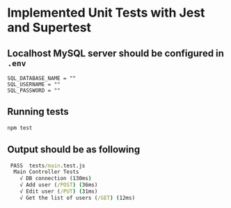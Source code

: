 # Implemented Unit Tests with Jest and Supertest

## Localhost MySQL server should be configured in `.env`

```env
SQL_DATABASE_NAME = ""
SQL_USERNAME = ""
SQL_PASSWORD = ""
```

## Running tests

```cmd
npm test
```

## Output should be as following

```cmd
 PASS  tests/main.test.js
  Main Controller Tests
    √ DB connection (130ms)
    √ Add user (/POST) (36ms)
    √ Edit user (/PUT) (31ms)
    √ Get the list of users (/GET) (12ms)
```

